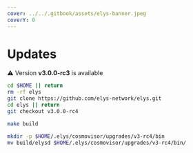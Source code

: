 ```yaml
---
cover: ../../.gitbook/assets/elys-banner.jpeg
coverY: 0
---
```


# Updates

⚠️ Version **v3.0.0-rc3** is available

```bash
cd $HOME || return
rm -rf elys
git clone https://github.com/elys-network/elys.git
cd elys || return
git checkout v3.0.0-rc4

make build

mkdir -p $HOME/.elys/cosmovisor/upgrades/v3-rc4/bin
mv build/elysd $HOME/.elys/cosmovisor/upgrades/v3-rc4/bin/
```
